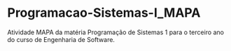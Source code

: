 # Programacao-Sistemas-I_MAPA
Atividade MAPA da matéria Programação de Sistemas 1 para o terceiro ano do curso de Engenharia de Software.
